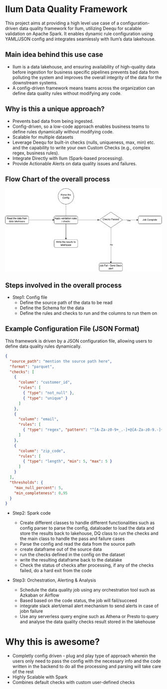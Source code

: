 # Ilum Data Quality Framework
This project aims at providing a high level use case of a configuration-driven data quality framework for Ilum, utilizing Deequ for scalable validation on Apache Spark. It enables dynamic rule configuration using YAML/JSON config and integrates seamlessly with Ilum’s data lakehouse.

## Main idea behind this use case
- Ilum is a data lakehouse, and ensuring availability of high-quality data before ingestion for business specific pipelines prevents bad data from polluting the system and improves the overall integrity of the data for the downstream systems.
- A config-driven framework means teams across the organization can define data quality rules without modifying any code.

## Why is this a unique approach?
- Prevents bad data from being ingested.
- Config-driven, so a low-code approach enables business teams to define rules dynamically without modifying code.
- Scalable for multiple datasets
- Leverage Deequ for built-in checks (nulls, uniqueness, max, min) etc. and the capability to write your own Custom Checks (e.g., complex regex, business rules).
- Integrate Directly with Ilum (Spark-based processing).
- Provide Actionable Alerts on data quality issues and failures.

## Flow Chart of the overall process
![alt text](img/flowchart.png)

## Steps involved in the overall process
- Step1: Config file
  - Define the source path of the data to be read
  - Define the Schema for the data
  - Define the rules and checks to run and the columns to run them on
## Example Configuration File (JSON Format)
This framework is driven by a JSON configuration file, allowing users to define data quality rules dynamically.

```json
{
  "source_path": "mention the source path here",
  "format": "parquet",
  "checks": [
    {
      "column": "customer_id",
      "rules": [
        { "type": "not_null" },
        { "type": "unique" }
      ]
    },
    {
      "column": "email",
      "rules": [
        { "type": "regex", "pattern": "^[A-Za-z0-9+_.-]+@[A-Za-z0-9.-]+$" }
      ]
    },
    {
      "column": "zip_code",
      "rules": [
        { "type": "length", "min": 5, "max": 5 }
      ]
    }
  ],
  "thresholds": {
    "max_null_percent": 5,
    "min_completeness": 0.95
  }
}
```


- Step2: Spark code
  - Create different classes to handle different functionalities such as config parser to parse the config, dataloader to load the data and store the results back to lakehouse, DQ class to run the checks and the main class to handle the       pass and failure cases
  - Parse the config and read the data from the source path
  - create dataframe out of the source data
  - run the checks defined in the config on the dataset
  - write the resulting dataframe back to the datalake
  - Check the status of checks after processing, if any of the checks failed, do a hard exit from the code
    
- Step3: Orchestration, Alerting & Analysis
  - Schedule the data quality job using any orchestration tool such as Azkaban or Airflow
  - Based based on the code status, the job will fail/succeed
  - integrate slack alert/email alert mechanism to send alerts in case of jobn failure
  - Use any serverless query engine such as Athena or Presto to query and analyse the data quality checks result stored in the lakehouse

# Why this is awesome?
- Completly config driven - plug and play type of approach wherein the users only need to pass the config with the necessary info and the code written in the backend to do all the processing and parsing will take care of the rest
- Highly Scalable with Spark
- Combines default checks with custom user-defined checks

